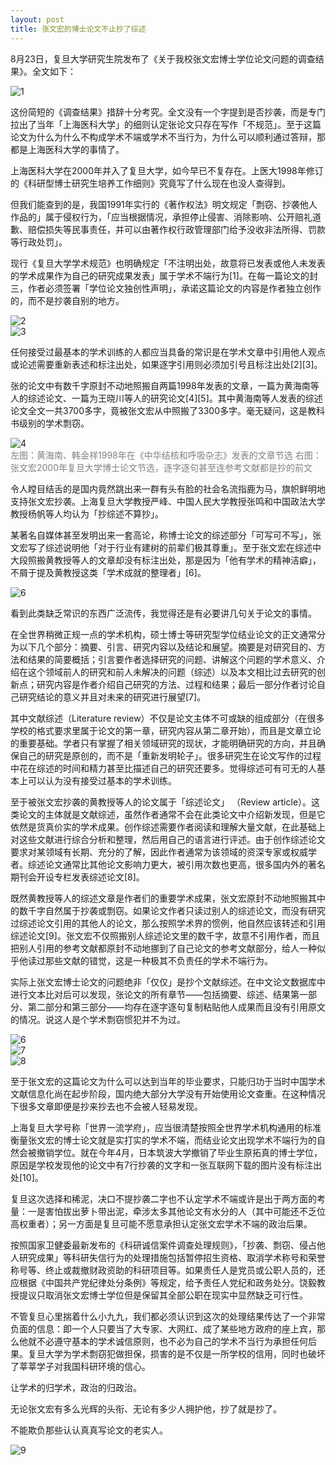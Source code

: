 ```yaml
---
layout: post
title: 张文宏的博士论文不止抄了综述
---
```


8月23日，复旦大学研究生院发布了《关于我校张文宏博士学位论文问题的调查结果》。全文如下：

![1](/images/20210825/1.png "1")  

这份简短的《调查结果》措辞十分考究。全文没有一个字提到是否抄袭，而是专门拉出了当年「上海医科大学」的细则认定张论文只存在写作「不规范」。至于这篇论文为什么为什么不构成学术不端或学术不当行为，为什么可以顺利通过答辩，那都是上海医科大学的事情了。

上海医科大学在2000年并入了复旦大学，如今早已不复存在。上医大1998年修订的《科研型博士研究生培养工作细则》究竟写了什么现在也没人查得到。

但我们能查到的是，我国1991年实行的《著作权法》明文规定「剽窃、抄袭他人作品的」属于侵权行为，「应当根据情况，承担停止侵害、消除影响、公开赔礼道歉、赔偿损失等民事责任，并可以由著作权行政管理部门给予没收非法所得、罚款等行政处罚」。

现行《复旦大学学术规范》也明确规定「不注明出处，故意将已发表或他人未发表的学术成果作为自己的研究成果发表」属于学术不端行为[1]。在每一篇论文的封三，作者必须签署「学位论文独创性声明」，承诺这篇论文的内容是作者独立创作的，而不是抄袭自别的地方。

![2](/images/20210825/2.png "2")  
![3](/images/20210825/3.png "3")  

任何接受过最基本的学术训练的人都应当具备的常识是在学术文章中引用他人观点或论述需要重新表述和标注出处，如果逐字引用则必须加引号且标注出处[2][3]。

张的论文中有数千字原封不动地照搬自两篇1998年发表的文章，一篇为黄海南等人的综述论文、一篇为王晓川等人的研究论文[4][5]。其中黄海南等人发表的综述论文全文一共3700多字，竟被张文宏从中照搬了3300多字。毫无疑问，这是教科书级别的学术剽窃。

![4](/images/20210825/4.png "4")  
<span style="color:grey">
左图：黄海南、韩金祥1998年在《中华结核和呼吸杂志》发表的文章节选
右图：张文宏2000年复旦大学博士论文节选，逐字逐句甚至连参考文献都是抄的前文
</span>

令人瞠目结舌的是国内竟然跳出来一群有头有脸的社会名流指鹿为马，旗帜鲜明地支持张文宏抄袭。上海复旦大学教授严峰、中国人民大学教授张鸣和中国政法大学教授杨帆等人均认为「抄综述不算抄」。

某著名自媒体甚至发明出来一套高论，称博士论文的综述部分「可写可不写」，张文宏写了综述说明他「对于行业有建树的前辈们极其尊重」。至于张文宏在综述中大段照搬黄教授等人的文章却没有标注出处，那是因为「他有学术的精神洁癖」，不屑于提及黄教授这类「学术成就的整理者」[6]。

![6](/images/20210825/6.png "5")  

看到此类缺乏常识的东西广泛流传，我觉得还是有必要讲几句关于论文的事情。

在全世界稍微正规一点的学术机构，硕士博士等研究型学位结业论文的正文通常分为以下几个部分：摘要、引言、研究内容以及结论和展望。摘要是对研究目的、方法和结果的简要概括；引言要作者选择研究的问题、讲解这个问题的学术意义、介绍在这个领域前人的研究和前人未解决的问题（综述）以及本文相比过去研究的创新点；研究内容是作者介绍自己研究的方法、过程和结果；最后一部分作者讨论自己研究结论的意义并且对未来的研究进行展望[7]。

其中文献综述（Literature review）不仅是论文主体不可或缺的组成部分（在很多学校的格式要求里属于论文的第一章，研究内容从第二章开始），而且是文章立论的重要基础。学者只有掌握了相关领域研究的现状，才能明确研究的方向，并且确保自己的研究是原创的，而不是「重新发明轮子」。很多研究生在论文写作的过程中花在综述的时间和精力甚至比描述自己的研究还要多。觉得综述可有可无的人基本上可以认为没有接受过基本的学术训练。

至于被张文宏抄袭的黄教授等人的论文属于「综述论文」 （Review article）。这类论文的主体就是文献综述，虽然作者通常不会在此类论文中介绍新发现，但是它依然是货真价实的学术成果。创作综述需要作者阅读和理解大量文献，在此基础上对这些文献进行综合分析和整理，然后用自己的语言进行评述。由于创作综述论文要求对某领域有长期、充分的了解，因此作者通常为该领域的资深专家或权威学者。综述论文通常比其他论文影响力更大，被引用次数也更高，很多国内外的著名期刊会开设专栏发表综述论文[8]。

既然黄教授等人的综述文章是作者们的重要学术成果，张文宏原封不动地照搬其中的数千字自然属于抄袭或剽窃。如果论文作者只读过别人的综述论文，而没有研究过综述论文引用的其他人的论文，那么按照学术界的惯例，他自然应该转述和引用综述论文[9]。张文宏不仅照搬别人综述论文里的数千字，故意不引用作者，而且把别人引用的参考文献都原封不动地挪到了自己论文的参考文献部分，给人一种似乎他读过那些文献的错觉，这是一种极其不负责任的学术不端行为。

实际上张文宏博士论文的问题绝非「仅仅」是抄个文献综述。在中文论文数据库中进行文本比对后可以发现，张论文的所有章节——包括摘要、综述、结果第一部分、第二部分和第三部分——均存在逐字逐句复制粘贴他人成果而且没有引用原文的情况。说这人是个学术剽窃惯犯并不为过。

![6](/images/20210825/6.png "6")  
![7](/images/20210825/7.png "7")  
![8](/images/20210825/8.png "8")  

至于张文宏的这篇论文为什么可以达到当年的毕业要求，只能归功于当时中国学术文献信息化尚在起步阶段，国内绝大部分大学没有开始使用论文查重。在这种情况下很多文章即便是抄来抄去也不会被人轻易发现。

上海复旦大学号称「世界一流学府」，应当很清楚按照全世界学术机构通用的标准衡量张文宏的博士论文就是实打实的学术不端，而结业论文出现学术不端行为的自然会被撤销学位。就在今年4月，日本筑波大学撤销了毕业生原拓真的博士学位，原因是学校发现他的论文中有7行抄袭的文字和一张互联网下载的图片没有标注出处[10]。

复旦这次选择和稀泥，决口不提抄袭二字也不认定学术不端或许是出于两方面的考量：一是害怕拔出萝卜带出泥，牵涉太多其他论文有水分的人（其中可能还不乏位高权重者）；另一方面是复旦可能不愿意承担认定张文宏学术不端的政治后果。

按照国家卫健委最新发布的《科研诚信案件调查处理规则》，「抄袭、剽窃、侵占他人研究成果」等科研失信行为的处理措施包括暂停招生资格、取消学术称号和荣誉称号等、终止或裁撤财政资助的科研项目等。如果责任人是党员或公职人员的，还应根据《中国共产党纪律处分条例》等规定，给予责任人党纪和政务处分。饶毅教授提议只取消张文宏博士学位但是保留其全部公职在现实中显然缺乏可行性。

不管复旦心里揣着什么小九九，我们都必须认识到这次的处理结果传达了一个非常负面的信息：即一个人只要当了大专家、大网红、成了某些地方政府的座上宾，那么他就不必遵守基本的学术诚信原则，也不必为自己的学术不当行为承担任何后果。复旦大学为学术剽窃犯做担保，损害的是不仅是一所学校的信用，同时也破坏了莘莘学子对我国科研环境的信心。

让学术的归学术，政治的归政治。

无论张文宏有多么光辉的头衔、无论有多少人拥护他，抄了就是抄了。

不能欺负那些认认真真写论文的老实人。

![9](/images/20210825/9.png "9") 


